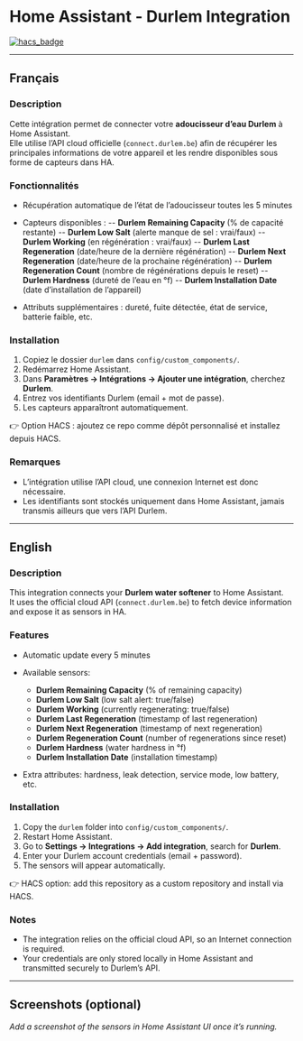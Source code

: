 # Home Assistant - Durlem Integration

[![hacs_badge](https://img.shields.io/badge/HACS-Custom-orange.svg)](https://hacs.xyz/)

---

## Français

### Description
Cette intégration permet de connecter votre **adoucisseur d’eau Durlem** à Home Assistant.  
Elle utilise l’API cloud officielle (`connect.durlem.be`) afin de récupérer les principales informations de votre appareil et les rendre disponibles sous forme de capteurs dans HA.

### Fonctionnalités
- Récupération automatique de l’état de l’adoucisseur toutes les 5 minutes
- Capteurs disponibles :
  -- **Durlem Remaining Capacity** (% de capacité restante)
  -- **Durlem Low Salt** (alerte manque de sel : vrai/faux)
  -- **Durlem Working** (en régénération : vrai/faux)
  -- **Durlem Last Regeneration** (date/heure de la dernière régénération)
  -- **Durlem Next Regeneration** (date/heure de la prochaine régénération)
  -- **Durlem Regeneration Count** (nombre de régénérations depuis le reset)
  -- **Durlem Hardness** (dureté de l’eau en °f)
  -- **Durlem Installation Date** (date d’installation de l’appareil)
  
- Attributs supplémentaires : dureté, fuite détectée, état de service, batterie faible, etc.

### Installation
1. Copiez le dossier `durlem` dans `config/custom_components/`.
2. Redémarrez Home Assistant.
3. Dans **Paramètres → Intégrations → Ajouter une intégration**, cherchez **Durlem**.
4. Entrez vos identifiants Durlem (email + mot de passe).
5. Les capteurs apparaîtront automatiquement.

👉 Option HACS : ajoutez ce repo comme dépôt personnalisé et installez depuis HACS.

### Remarques
- L’intégration utilise l’API cloud, une connexion Internet est donc nécessaire.
- Les identifiants sont stockés uniquement dans Home Assistant, jamais transmis ailleurs que vers l’API Durlem.

---

## English

### Description
This integration connects your **Durlem water softener** to Home Assistant.  
It uses the official cloud API (`connect.durlem.be`) to fetch device information and expose it as sensors in HA.

### Features
- Automatic update every 5 minutes
- Available sensors:
  - **Durlem Remaining Capacity** (% of remaining capacity)
  - **Durlem Low Salt** (low salt alert: true/false)
  - **Durlem Working** (currently regenerating: true/false)
  - **Durlem Last Regeneration** (timestamp of last regeneration)
  - **Durlem Next Regeneration** (timestamp of next regeneration)
  - **Durlem Regeneration Count** (number of regenerations since reset)
  - **Durlem Hardness** (water hardness in °f)
  - **Durlem Installation Date** (installation timestamp)


- Extra attributes: hardness, leak detection, service mode, low battery, etc.

### Installation
1. Copy the `durlem` folder into `config/custom_components/`.
2. Restart Home Assistant.
3. Go to **Settings → Integrations → Add integration**, search for **Durlem**.
4. Enter your Durlem account credentials (email + password).
5. The sensors will appear automatically.

👉 HACS option: add this repository as a custom repository and install via HACS.

### Notes
- The integration relies on the official cloud API, so an Internet connection is required.
- Your credentials are only stored locally in Home Assistant and transmitted securely to Durlem’s API.

---

## Screenshots (optional)
_Add a screenshot of the sensors in Home Assistant UI once it’s running._
